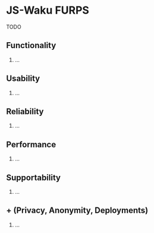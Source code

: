 # JS-Waku FURPS

TODO

## Functionality

1. ...

## Usability

1. ...

## Reliability

1. ...

## Performance

1. ...

## Supportability

1. ...

## + (Privacy, Anonymity, Deployments)

1. ...